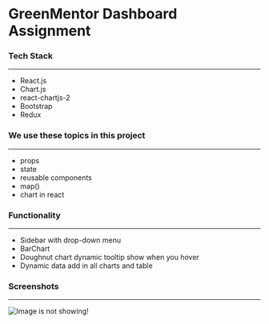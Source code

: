 <h1>GreenMentor Dashboard Assignment</h1>

<h3>Tech Stack</h3>
<hr/>
<ul>
  <li>React.js</li>
  <li>Chart.js</li>
  <li>react-chartjs-2</li>
  <li>Bootstrap</li>
  <li>Redux</li>
</ul>
<h3>We use these topics in this project</h3>
<hr/>
<ul>
  <li>props</li>
  <li>state</li>
  <li>reusable components</li>
  <li>map()</li>
  <li>chart in react</li>
</ul>
<h3>Functionality</h3>
<hr/>
<ul>
  <li>Sidebar with drop-down menu</li>
  <li>BarChart </li>
  <li>Doughnut chart dynamic tooltip show when you hover</li>
  <li> Dynamic data add in all charts and table</li>
</ul>
<h3>Screenshots</h3>
<hr/>
<div>
  <img src="https://raw.githubusercontent.com/AariF-ShazZ/GreenMentorRepo/main/Screenshot%20(279).pnga" alt="Image is not showing!"/>
<!--   ![GitHub Logo](https://raw.githubusercontent.com/AariF-ShazZ/GreenMentorRepo/main/Screenshot%20(279).pnga) -->

</div>
